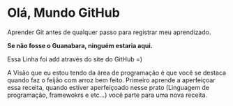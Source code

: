 # Olá, Mundo GitHub
 Aprender Git antes de qualquer passo para registrar meu aprendizado.
 
**Se não fosse o Guanabara, ninguém estaria aqui.** 

Essa Linha foi add através do site do GitHub =)

A Visão que eu estou tendo da área de programação é que você se destaca quando faz o feijão com arroz bem feito. 
Primeiro aprende a aperfeiçoar essa receita, quando estiver aperfeiçoado nesse prato (Linguagem de programação, framewokrs e etc...) você parte para uma nova receita.
